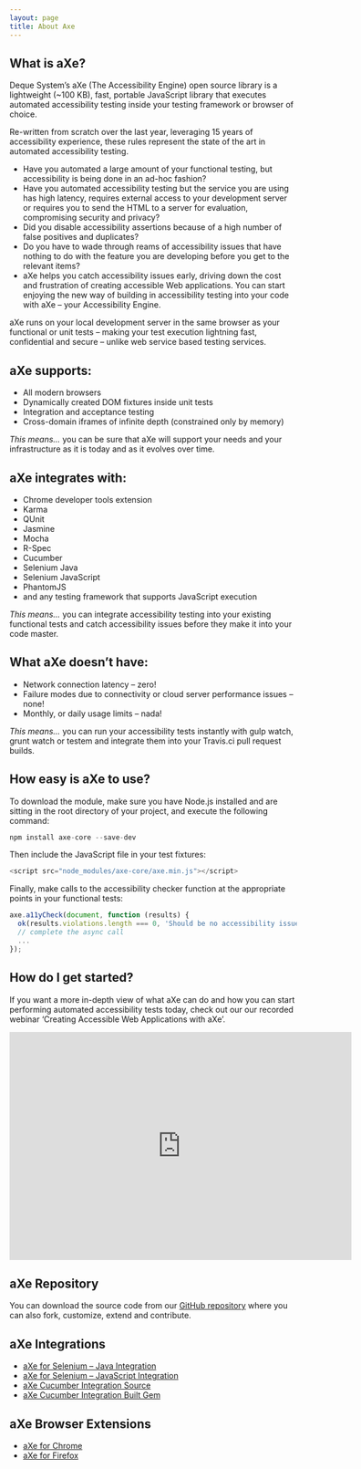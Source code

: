 ```yaml
---
layout: page
title: About Axe
---
```

<!-- Manifesto, About Deque and Deque products -->

## What is aXe?
Deque System’s aXe (The Accessibility Engine) open source library is a lightweight (~100 KB), fast, portable JavaScript library that executes automated accessibility testing inside your testing framework or browser of choice.

Re-written from scratch over the last year, leveraging 15 years of accessibility experience, these rules represent the state of the art in automated accessibility testing.

  * Have you automated a large amount of your functional testing, but accessibility is being done in an ad-hoc fashion?
  * Have you automated accessibility testing but the service you are using has high latency, requires external access to your development server or requires you to send the HTML to a server for evaluation, compromising security and privacy?
  * Did you disable accessibility assertions because of a high number of false positives and duplicates?
  * Do you have to wade through reams of accessibility issues that have nothing to do with the feature you are developing before you get to the relevant items?
  * aXe helps you catch accessibility issues early, driving down the cost and frustration of creating accessible Web applications. You can start enjoying the new way of building in accessibility testing into your code with aXe  – your Accessibility Engine.

aXe runs on your local development server in the same browser as your functional or unit tests – making your test execution lightning fast, confidential and secure – unlike web service based testing services.

## aXe supports:
* All modern browsers
* Dynamically created DOM fixtures inside unit tests
* Integration and acceptance testing
* Cross-domain iframes of infinite depth (constrained only by memory)  

_This means…_ you can be sure that aXe will support your needs and your infrastructure as it is today and as it evolves over time.

## aXe integrates with:
* Chrome developer tools extension
* Karma
* QUnit
* Jasmine
* Mocha
* R-Spec
* Cucumber
* Selenium Java
* Selenium JavaScript
* PhantomJS
* and any testing framework that supports JavaScript execution  

_This means…_ you can integrate accessibility testing into your existing functional tests and catch accessibility issues before they make it into your code master.

## What aXe doesn’t have:
* Network connection latency – zero!
* Failure modes due to connectivity or cloud server performance issues – none!
* Monthly, or daily usage limits – nada!  

_This means…_ you can run your accessibility tests instantly with gulp watch, grunt watch or testem and integrate them into your Travis.ci pull request builds.

## How easy is aXe to use?
To download the module, make sure you have Node.js installed and are sitting in the root directory of your project, and execute the following command:

```javascript
npm install axe-core --save-dev
```

Then include the JavaScript file in your test fixtures:

```javascript
<script src="node_modules/axe-core/axe.min.js"></script>
```

Finally, make calls to the accessibility checker function at the appropriate points in your functional tests:

```javascript
axe.a11yCheck(document, function (results) {
  ok(results.violations.length === 0, 'Should be no accessibility issues');
  // complete the async call
  ...
});
```

## How do I get started?
If you want a more in-depth view of what aXe can do and how you can start performing automated accessibility tests today, check out our our recorded webinar ‘Creating Accessible Web Applications with aXe’.

<iframe width="600" height="400" src="https://www.youtube.com/embed/C1d278Inrl4" frameborder="0" allowfullscreen></iframe>

## aXe Repository
You can download the source code from our [GitHub repository](https://github.com/dequelabs/axe-core) where you can also fork, customize, extend and contribute.

## aXe Integrations
* [aXe for Selenium – Java Integration](https://github.com/dequelabs/axe-selenium-java)
* [aXe for Selenium – JavaScript Integration](https://github.com/dequelabs/axe-webdriverjs)
* [aXe Cucumber Integration Source](https://github.com/dequelabs/axe-matchers)
* [aXe Cucumber Integration Built Gem](https://rubygems.org/gems/axe-matchers/)

## aXe Browser Extensions
* [aXe for Chrome](https://chrome.google.com/webstore/detail/axe/lhdoppojpmngadmnindnejefpokejbdd)
* [aXe for Firefox](https://addons.mozilla.org/en-us/firefox/addon/axe-devtools/)